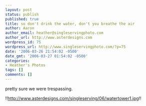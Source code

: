 ```yaml
---
layout: post
status: publish
published: true
title: so don't drink the water, don't you breathe the air
author: Aaron
author_email: heather@singleservingphoto.com
author_url: http://www.asterdesigns.com
wordpress_id: 75
wordpress_url: http://www.singleservingphoto.com/?p=75
date: '2006-03-26 21:54:02 -0500'
date_gmt: '2006-03-27 01:54:02 -0500'
categories:
- Heather's Photos
tags: []
comments: []
---
```

pretty sure we were trespassing.

!!http://www.asterdesigns.com/singleserving/06/watertower1.jpg!!
